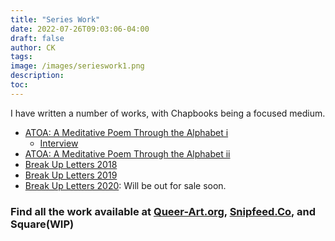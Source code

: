 ```yaml
---
title: "Series Work"
date: 2022-07-26T09:03:06-04:00
draft: false
author: CK
tags:
image: /images/serieswork1.png
description: 
toc:
---
```

I have written a number of works, with Chapbooks being a focused medium.
- [ATOA: A Meditative Poem Through the Alphabet i](https://www.queer-art.org/cosmic-kitty-products/atoa-an-exploration-of-consciousness-through-the-alphabet-digital-chapbook)
    - [Interview](https://www.southeastreview.org/single-post/2019/07/23/Creating-Consciousness-Through-the-Alphabet-A-Conversation-with-Chewy-Hannah-Yukon)
- [ATOA: A Meditative Poem Through the Alphabet ii](https://www.queer-art.org/cosmic-kitty-products/m1oxeqxuo8rqi4xlmny6jqciuk5b8k)
- [Break Up Letters 2018](https://www.queer-art.org/cosmic-kitty-products/2018-break-up-letters-digital-chapbook)
- [Break Up Letters 2019](https://www.queer-art.org/cosmic-kitty-products/2019-break-up-letters-digital-chapbook)
- [Break Up Letters 2020](): Will be out for sale soon.


### Find all the work available at [Queer-Art.org](https://www.queer-art.org/fair/cosmic-kitty), [Snipfeed.Co](https://snipfeed.co/en/cosmickittyinspace), and Square(WIP)
